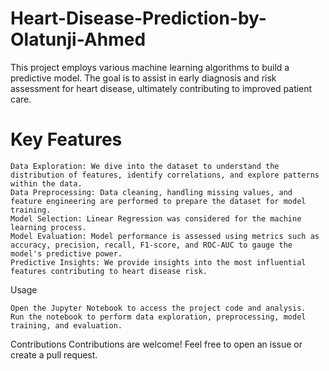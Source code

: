 # Heart-Disease-Prediction-by-Olatunji-Ahmed
This project employs various machine learning algorithms to build a predictive model. The goal is to assist in early diagnosis and risk assessment for heart disease, ultimately contributing to improved patient care.

# Key Features
    Data Exploration: We dive into the dataset to understand the distribution of features, identify correlations, and explore patterns within the data.
    Data Preprocessing: Data cleaning, handling missing values, and feature engineering are performed to prepare the dataset for model training.
    Model Selection: Linear Regression was considered for the machine learning process.
    Model Evaluation: Model performance is assessed using metrics such as accuracy, precision, recall, F1-score, and ROC-AUC to gauge the model's predictive power.
    Predictive Insights: We provide insights into the most influential features contributing to heart disease risk.

Usage

    Open the Jupyter Notebook to access the project code and analysis.
    Run the notebook to perform data exploration, preprocessing, model training, and evaluation.

Contributions
Contributions are welcome! Feel free to open an issue or create a pull request.
